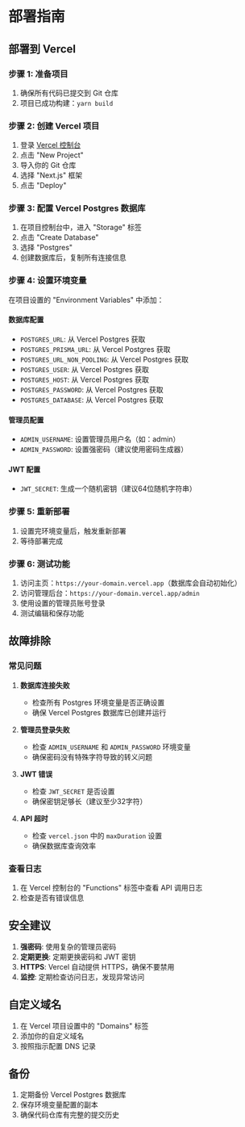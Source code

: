 # 部署指南

## 部署到 Vercel

### 步骤 1: 准备项目

1. 确保所有代码已提交到 Git 仓库
2. 项目已成功构建：`yarn build`

### 步骤 2: 创建 Vercel 项目

1. 登录 [Vercel 控制台](https://vercel.com)
2. 点击 "New Project"
3. 导入你的 Git 仓库
4. 选择 "Next.js" 框架
5. 点击 "Deploy"

### 步骤 3: 配置 Vercel Postgres 数据库

1. 在项目控制台中，进入 "Storage" 标签
2. 点击 "Create Database"
3. 选择 "Postgres"
4. 创建数据库后，复制所有连接信息

### 步骤 4: 设置环境变量

在项目设置的 "Environment Variables" 中添加：

#### 数据库配置
- `POSTGRES_URL`: 从 Vercel Postgres 获取
- `POSTGRES_PRISMA_URL`: 从 Vercel Postgres 获取
- `POSTGRES_URL_NON_POOLING`: 从 Vercel Postgres 获取
- `POSTGRES_USER`: 从 Vercel Postgres 获取
- `POSTGRES_HOST`: 从 Vercel Postgres 获取
- `POSTGRES_PASSWORD`: 从 Vercel Postgres 获取
- `POSTGRES_DATABASE`: 从 Vercel Postgres 获取

#### 管理员配置
- `ADMIN_USERNAME`: 设置管理员用户名（如：admin）
- `ADMIN_PASSWORD`: 设置强密码（建议使用密码生成器）

#### JWT 配置
- `JWT_SECRET`: 生成一个随机密钥（建议64位随机字符串）

### 步骤 5: 重新部署

1. 设置完环境变量后，触发重新部署
2. 等待部署完成

### 步骤 6: 测试功能

1. 访问主页：`https://your-domain.vercel.app`（数据库会自动初始化）
2. 访问管理后台：`https://your-domain.vercel.app/admin`
3. 使用设置的管理员账号登录
4. 测试编辑和保存功能

## 故障排除

### 常见问题

1. **数据库连接失败**
   - 检查所有 Postgres 环境变量是否正确设置
   - 确保 Vercel Postgres 数据库已创建并运行

2. **管理员登录失败**
   - 检查 `ADMIN_USERNAME` 和 `ADMIN_PASSWORD` 环境变量
   - 确保密码没有特殊字符导致的转义问题

3. **JWT 错误**
   - 检查 `JWT_SECRET` 是否设置
   - 确保密钥足够长（建议至少32字符）

4. **API 超时**
   - 检查 `vercel.json` 中的 `maxDuration` 设置
   - 确保数据库查询效率

### 查看日志

1. 在 Vercel 控制台的 "Functions" 标签中查看 API 调用日志
2. 检查是否有错误信息

## 安全建议

1. **强密码**: 使用复杂的管理员密码
2. **定期更换**: 定期更换密码和 JWT 密钥
3. **HTTPS**: Vercel 自动提供 HTTPS，确保不要禁用
4. **监控**: 定期检查访问日志，发现异常访问

## 自定义域名

1. 在 Vercel 项目设置中的 "Domains" 标签
2. 添加你的自定义域名
3. 按照指示配置 DNS 记录

## 备份

1. 定期备份 Vercel Postgres 数据库
2. 保存环境变量配置的副本
3. 确保代码仓库有完整的提交历史 